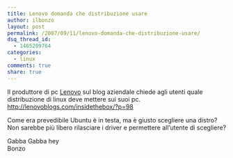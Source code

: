 ```yaml
---
title: Lenovo domanda che distribuzione usare
author: ilbonzo
layout: post
permalink: /2007/09/11/lenovo-domanda-che-distribuzione-usare/
dsq_thread_id:
  - 1465209764
categories:
  - linux
comments: true
share: true
---
```

Il produttore di pc [Lenovo][1] sul blog aziendale chiede agli utenti quale distribuzione di linux deve mettere sui suoi pc.  
<http://lenovoblogs.com/insidethebox/?p=98>

Come era prevedibile Ubuntu è in testa, ma è giusto scegliere una distro?  
Non sarebbe più libero rilasciare i driver e permettere all&#8217;utente di scegliere?

Gabba Gabba hey  
Bonzo

<div class='kindleWidget kindleLight' >

</div>



 [1]: http://www.lenovo.com/planetwide/select/selector.html
